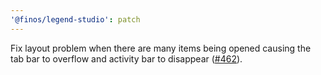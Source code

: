 ```yaml
---
'@finos/legend-studio': patch
---
```


Fix layout problem when there are many items being opened causing the tab bar to overflow and activity bar to disappear ([#462](https://github.com/finos/legend-studio/issues/462)).
